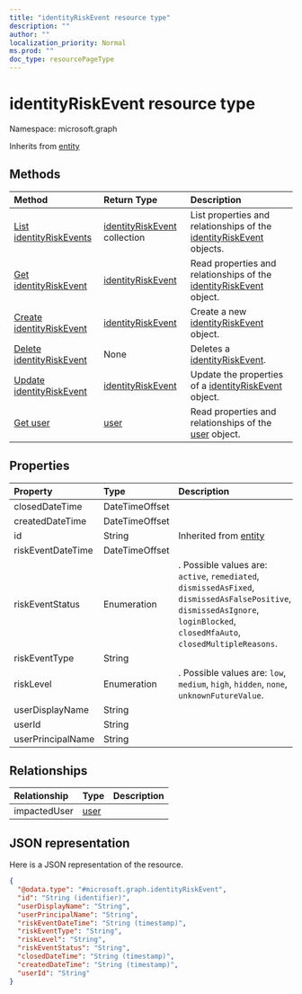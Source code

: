 ```yaml
---
title: "identityRiskEvent resource type"
description: ""
author: ""
localization_priority: Normal
ms.prod: ""
doc_type: resourcePageType
---
```


# identityRiskEvent resource type


Namespace: microsoft.graph




Inherits from [entity](../resources/entity.md)

## Methods
|Method|Return Type|Description|
|:---|:---|:---|
|[List identityRiskEvents](../api/identityriskevent-list.md)|[identityRiskEvent](../resources/identityriskevent.md) collection|List properties and relationships of the [identityRiskEvent](../resources/identityriskevent.md) objects.|
|[Get identityRiskEvent](../api/identityriskevent-get.md)|[identityRiskEvent](../resources/identityriskevent.md)|Read properties and relationships of the [identityRiskEvent](../resources/identityriskevent.md) object.|
|[Create identityRiskEvent](../api/identityriskevent-post-identityriskevents.md)|[identityRiskEvent](../resources/identityriskevent.md)|Create a new [identityRiskEvent](../resources/identityriskevent.md) object.|
|[Delete identityRiskEvent](../api/identityriskevent-delete.md)|None|Deletes a [identityRiskEvent](../resources/identityriskevent.md).|
|[Update identityRiskEvent](../api/identityriskevent-update.md)|[identityRiskEvent](../resources/identityriskevent.md)|Update the properties of a [identityRiskEvent](../resources/identityriskevent.md) object.|
|[Get user](../api/user-get.md)|[user](../resources/user.md)|Read properties and relationships of the [user](../resources/user.md) object.|

## Properties
|Property|Type|Description|
|:---|:---|:---|
|closedDateTime|DateTimeOffset||
|createdDateTime|DateTimeOffset||
|id|String| Inherited from [entity](../resources/entity.md)|
|riskEventDateTime|DateTimeOffset||
|riskEventStatus|Enumeration|. Possible values are: `active`, `remediated`, `dismissedAsFixed`, `dismissedAsFalsePositive`, `dismissedAsIgnore`, `loginBlocked`, `closedMfaAuto`, `closedMultipleReasons`.|
|riskEventType|String||
|riskLevel|Enumeration|. Possible values are: `low`, `medium`, `high`, `hidden`, `none`, `unknownFutureValue`.|
|userDisplayName|String||
|userId|String||
|userPrincipalName|String||

## Relationships
|Relationship|Type|Description|
|:---|:---|:---|
|impactedUser|[user](../resources/user.md)||

## JSON representation
Here is a JSON representation of the resource.
<!-- {
  "blockType": "resource",
  "keyProperty": "id",
  "@odata.type": "microsoft.graph.identityRiskEvent",
  "baseType": "microsoft.graph.entity",
  "openType": false
}
-->
``` json
{
  "@odata.type": "#microsoft.graph.identityRiskEvent",
  "id": "String (identifier)",
  "userDisplayName": "String",
  "userPrincipalName": "String",
  "riskEventDateTime": "String (timestamp)",
  "riskEventType": "String",
  "riskLevel": "String",
  "riskEventStatus": "String",
  "closedDateTime": "String (timestamp)",
  "createdDateTime": "String (timestamp)",
  "userId": "String"
}
```


